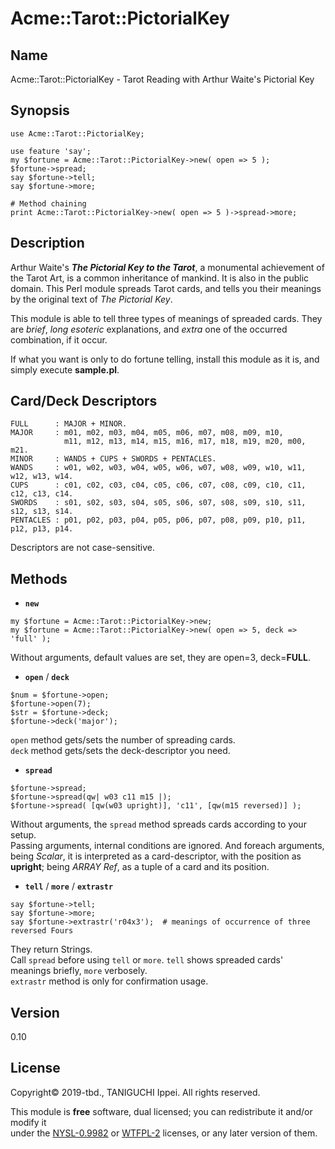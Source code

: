 # Acme::Tarot::PictorialKey

## Name

Acme::Tarot::PictorialKey - Tarot Reading with Arthur Waite's Pictorial Key

## Synopsis

```
use Acme::Tarot::PictorialKey;

use feature 'say';
my $fortune = Acme::Tarot::PictorialKey->new( open => 5 );
$fortune->spread;
say $fortune->tell;
say $fortune->more;

# Method chaining
print Acme::Tarot::PictorialKey->new( open => 5 )->spread->more;
```

## Description

Arthur Waite's **_The Pictorial Key to the Tarot_**, a monumental achievement of the Tarot Art, is a common inheritance of mankind. It is also in the public domain. This Perl module spreads Tarot cards, and tells you their meanings by the original text of _The Pictorial Key_.

This module is able to tell three types of meanings of spreaded cards. They are _brief_, _long esoteric_ explanations, and _extra_ one of the occurred combination, if it occur.

If what you want is only to do fortune telling, install this module as it is, and simply execute **sample.pl**.

## Card/Deck Descriptors

	FULL      : MAJOR + MINOR.
	MAJOR     : m01, m02, m03, m04, m05, m06, m07, m08, m09, m10,
	            m11, m12, m13, m14, m15, m16, m17, m18, m19, m20, m00, m21.
	MINOR     : WANDS + CUPS + SWORDS + PENTACLES.
	WANDS     : w01, w02, w03, w04, w05, w06, w07, w08, w09, w10, w11, w12, w13, w14.
	CUPS      : c01, c02, c03, c04, c05, c06, c07, c08, c09, c10, c11, c12, c13, c14.
	SWORDS    : s01, s02, s03, s04, s05, s06, s07, s08, s09, s10, s11, s12, s13, s14.
	PENTACLES : p01, p02, p03, p04, p05, p06, p07, p08, p09, p10, p11, p12, p13, p14.

Descriptors are not case-sensitive.

## Methods

- **`new`**

```
my $fortune = Acme::Tarot::PictorialKey->new;
my $fortune = Acme::Tarot::PictorialKey->new( open => 5, deck => 'full' );
```

Without arguments, default values are set, they are open=3, deck=**FULL**.

- **`open`** / **`deck`**

```
$num = $fortune->open;
$fortune->open(7);
$str = $fortune->deck;
$fortune->deck('major');
```

`open` method gets/sets the number of spreading cards.  
`deck` method gets/sets the deck-descriptor you need.

- **`spread`**

```
$fortune->spread;
$fortune->spread(qw| w03 c11 m15 |);
$fortune->spread( [qw(w03 upright)], 'c11', [qw(m15 reversed)] );
```

Without arguments, the `spread` method spreads cards according to your setup.  
Passing arguments, internal conditions are ignored. And foreach arguments, being _Scalar_, it is interpreted as a card-descriptor, with the position as **upright**; being _ARRAY Ref_, as a tuple of a card and its position.

- **`tell`** / **`more`** / **`extrastr`**

```
say $fortune->tell;
say $fortune->more;
say $fortune->extrastr('r04x3');  # meanings of occurrence of three reversed Fours
```

They return Strings.  
Call `spread` before using `tell` or `more`. `tell` shows spreaded cards' meanings briefly, `more` verbosely.  
`extrastr` method is only for confirmation usage.

## Version

0.10

## License

Copyright© 2019-tbd., TANIGUCHI Ippei. All rights reserved.

This module is **free** software, dual licensed; you can redistribute it and/or modify it  
under the [NYSL-0.9982](http://www.kmonos.net/nysl) or [WTFPL-2](http://www.wtfpl.net/txt/copying) licenses, or any later version of them.

